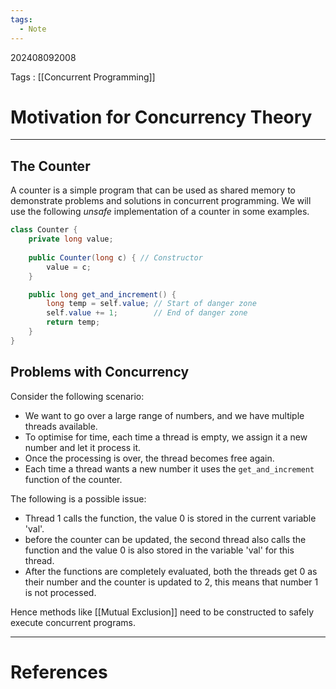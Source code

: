 ```yaml
---
tags:
  - Note
---
```

202408092008

Tags : [[Concurrent Programming]]
# Motivation for Concurrency Theory
---
## The Counter

A counter is a simple program that can be used as shared memory to demonstrate problems and solutions in concurrent programming. We will use the following *unsafe* implementation of a counter in some examples.

```java
class Counter {
    private long value;
    
    public Counter(long c) { // Constructor
        value = c;
    }

    public long get_and_increment() {
        long temp = self.value; // Start of danger zone
        self.value += 1;        // End of danger zone
        return temp;
    }
}

```

## Problems with Concurrency
Consider the following scenario:
- We want to go over a large range of numbers, and we have multiple threads available.
- To optimise for time, each time a thread is empty, we assign it a new number and let it process it.
- Once the processing is over, the thread becomes free again.
- Each time a thread wants a new number it uses the `get_and_increment` function of the counter.

The following is a possible issue:
- Thread 1 calls the function, the value 0 is stored in the current variable 'val'.
- before the counter can be updated, the second thread also calls the function and the value 0 is also stored in the variable 'val' for this thread. 
- After the functions are completely evaluated, both the threads get 0 as their number and the counter is updated to 2, this means that number 1 is not processed.

Hence methods like [[Mutual Exclusion]] need to be constructed to safely execute concurrent programs.

---
# References
